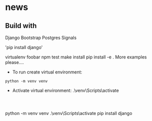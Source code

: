 # news

## Build with
Django
Bootstrap
Postgres
Signals



'pip install django'

virtualenv foobar
npm test
make install 
pip install -e .
More examples please....

* To run create virtual environment:
```
python -m venv venv

```
* Activate virtual environment:
.\venv\Scripts\activate

```



```
python -m venv venv
.\venv\Scripts\activate
pip install django

```
